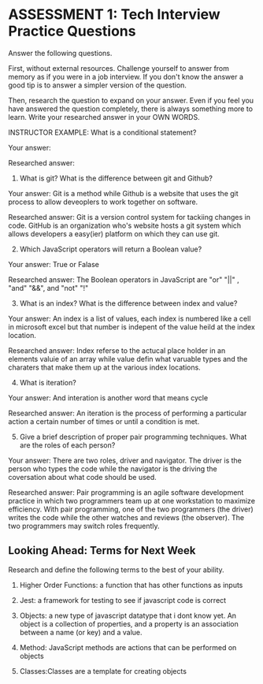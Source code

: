 # ASSESSMENT 1: Tech Interview Practice Questions
Answer the following questions.

First, without external resources. Challenge yourself to answer from memory as if you were in a job interview. If you don't know the answer a good tip is to answer a simpler version of the question.

Then, research the question to expand on your answer. Even if you feel you have answered the question completely, there is always something more to learn. Write your researched answer in your OWN WORDS.

INSTRUCTOR EXAMPLE: What is a conditional statement?

  Your answer:

  Researched answer:



1. What is git? What is the difference between git and Github?

  Your answer: Git is a method while Github is a website that uses the git process to allow deveoplers to work together on software.

  Researched answer: Git is a version control system for tackiing changes in code.  GitHub is an organization who's website hosts a git system which allows developers a easy(ier) platform on which they can use git.



2. Which JavaScript operators will return a Boolean value?

  Your answer: True or Falase

  Researched answer: The Boolean operators in JavaScript are "or" "||" , "and" "&&", and "not" "!"



3. What is an index? What is the difference between index and value?

  Your answer: An index is a list of values, each index is numbered like a cell in microsoft excel but that number is indepent of the value heild at the index location.

  Researched answer: Index referse to the actucal place holder in an elements valuie of an array while value defin what varuable types and the charaters that make them up at the various index locations.



4. What is iteration?

  Your answer: And interation is another word that means cycle

  Researched answer: An iteration is the process of performing a particular action a certain number of times or until a condition is met.



5. Give a brief description of proper pair programming techniques. What are the roles of each person?

  Your answer: There are two roles, driver and navigator.  The driver is the person who types the code while the navigator is the driving the coversation about what code should be used.

  Researched answer: Pair programming is an agile software development practice in which two programmers team up at one workstation to maximize efficiency. With pair programming, one of the two programmers (the driver) writes the code while the other watches and reviews (the observer). The two programmers may switch roles frequently.



## Looking Ahead: Terms for Next Week

Research and define the following terms to the best of your ability.

1. Higher Order Functions: a function that has other functions as inputs

2. Jest: a framework for testing to see if javascript code is correct

3. Objects: a new type of javascript datatype that i dont know yet. An object is a collection of properties, and a property is an association between a name (or key) and a value.

4. Method: JavaScript methods are actions that can be performed on objects

5. Classes:Classes are a template for creating objects

